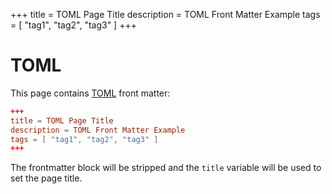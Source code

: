 +++
title = TOML Page Title
description = TOML Front Matter Example
tags = [ "tag1", "tag2", "tag3" ]
+++

# TOML

This page contains [TOML](https://toml.io) front matter:

```toml
+++
title = TOML Page Title
description = TOML Front Matter Example
tags = [ "tag1", "tag2", "tag3" ]
+++
```

The frontmatter block will be stripped and the `title` variable will be used to set the page title.
